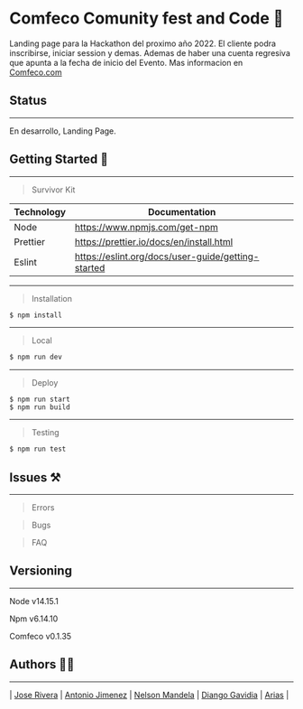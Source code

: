 # Comfeco Comunity fest and Code 🎌

Landing page para la Hackathon del proximo año 2022. El cliente podra inscribirse, iniciar session y demas. Ademas de haber una cuenta regresiva que apunta a la fecha de inicio del Evento.
Mas informacion en [Comfeco.com](https://www.comfeco.com/)

## Status

---

En desarrollo, Landing Page.

## Getting Started 🏇

---

> Survivor Kit

| Technology | Documentation                                      |
| ---------- | -------------------------------------------------- |
| Node       | https://www.npmjs.com/get-npm                      |
| Prettier   | https://prettier.io/docs/en/install.html           |
| Eslint     | https://eslint.org/docs/user-guide/getting-started |

---

> Installation

```sh
$ npm install
```

---

> Local

```sh
$ npm run dev
```

---

> Deploy

```
$ npm run start
$ npm run build
```

---

> Testing

```sh
$ npm run test
```

## Issues ⚒️

---

> Errors

> Bugs

> FAQ

## Versioning

---

Node v14.15.1

Npm v6.14.10

Comfeco v0.1.35

## Authors 🧑‍🔧

---

| [Jose Rivera](https://github.com/nekitori) |
[Antonio Jimenez](https://github.com/Tonnraus) |
[Nelson Mandela](https://github.com/nel193) |
[Diango Gavidia](https://github.com/diangogav) |
[Arias](https://github.com/Arias753) |
